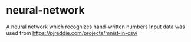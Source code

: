 # neural-network
A neural network which recognizes hand-written numbers 
Input data was used from https://pjreddie.com/projects/mnist-in-csv/
